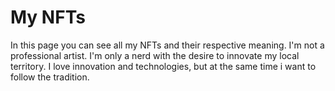 # My NFTs
In this page you can see all my NFTs and their respective meaning.
I'm  not a professional artist.
I'm only a nerd with the desire to innovate my local territory.
I love innovation and technologies, but at the same time i want to follow the tradition.